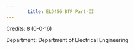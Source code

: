 ```yaml
---
        title: ELD456 BTP Part-II
---
```

Credits: 8 (0-0-16)

Department: Department of Electrical Engineering

